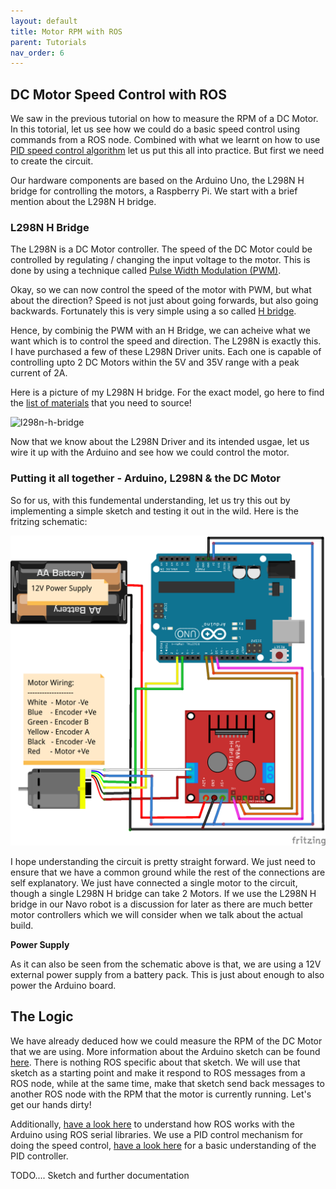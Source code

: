 ```yaml
---
layout: default
title: Motor RPM with ROS
parent: Tutorials
nav_order: 6
---
```


## DC Motor Speed Control with ROS

We saw in the previous tutorial on how to measure the RPM of a DC Motor. In this totorial, let us see how we could do a basic speed control using commands from a ROS node. Combined with what we learnt on how to use <a href="https://navo-org.github.io//navo-docs/docs/tutorials/dc-motor-pid-control.html">PID speed control algorithm</a> let us put this all into practice. But first we need to create the circuit. 

Our hardware components are based on the Arduino Uno, the L298N H bridge for controlling the motors, a Raspberry Pi. We start with a brief mention about the L298N H bridge.

### L298N H Bridge

The L298N is a DC Motor controller. The speed of the DC Motor could be controlled by regulating / changing the input voltage to the motor. This is done by using a technique called <a href="https://en.wikipedia.org/wiki/Pulse-width_modulation" target="_blank">Pulse Width Modulation (PWM)</a>.

Okay, so we can now control the speed of the motor with PWM, but what about the direction? Speed is not just about going forwards, but also going backwards. Fortunately this is very simple using a so called <a href="https://en.wikipedia.org/wiki/H-bridge" target="_blank">H bridge</a>.

Hence, by combinig the PWM with an H Bridge, we can acheive what we want which is to control the speed and direction. The L298N is exactly this. I have purchased a few of these L298N Driver units. Each one is capable of controlling upto 2 DC Motors within the 5V and 35V range with a peak current of 2A.

Here is a picture of my L298N H bridge. For the exact model, go here to find the [list of materials](../hardware/) that you need to source!

![l298n-h-bridge](../assets/images/arduino/l298n-h-bridge.png)

Now that we know about the L298N Driver and its intended usgae, let us wire it up with the Arduino and see how we could control the motor.

### Putting it all together - Arduino, L298N & the DC Motor

So for us, with this fundemental understanding, let us try this out by implementing a simple sketch and testing it out in the wild. Here is the fritzing schematic:

![arduino-h-bridge](../assets/images/arduino/arduino-h-bridge-motor.png)

I hope understanding the circuit is pretty straight forward. We just need to ensure that we have a common ground while the rest of the connections are self explanatory. We just have connected a single motor to the circuit, though a single L298N H bridge can take 2 Motors. If we use the L298N H bridge in our Navo robot is a discussion for later as there are much better motor controllers which we will consider when we talk about the actual build.

**Power Supply**

As it can also be seen from the schematic above is that, we are using a 12V external power supply from a battery pack. This is just about enough to also power the Arduino board.

## The Logic

We have already deduced how we could measure the RPM of the DC Motor that we are using. More information about the Arduino sketch can be found <a href="https://navo-org.github.io//navo-docs/docs/tutorials/dc-motor-rpm.html#dc-motor-speed-control-arduino-sketch"> here</a>. There is nothing ROS specific about that sketch. We will use that sketch as a starting point and make it respond to ROS messages from a ROS node, while at the same time, make that sketch send back messages to another ROS node with the RPM that the motor is currently running. Let's get our hands dirty!

Additionally, <a href="https://navo-org.github.io//navo-docs/docs/tutorials/pi-with-arduino.html">have a look here</a> to understand how ROS works with the Arduino using ROS serial libraries. We use a PID control mechanism for doing the speed control, <a href="https://navo-org.github.io//navo-docs/docs/tutorials/dc-motor-pid-control.html">have a look here</a> for a basic understanding of the PID controller.

TODO.... Sketch and further documentation

